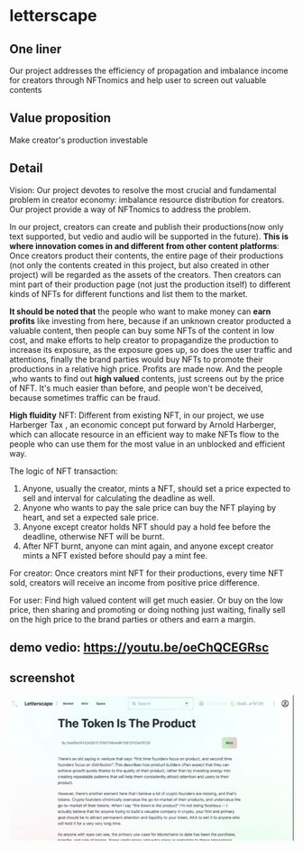 # letterscape
## One liner

  Our project addresses the efficiency of propagation and imbalance income for creators through NFTnomics and help user to screen out valuable contents

## Value proposition

  Make creator's production investable

## Detail

  Vision: Our project devotes to resolve the most crucial and fundamental problem in creator economy: imbalance resource distribution for creators. Our project provide a way of NFTnomics to address the problem.

  In our project, creators can create and publish their productions(now only text supported, but vedio and audio will be supported in the future). **This is where innovation comes in and different from other content platforms**: Once creators product their contents, the entire page of their productions (not only the contents created in this project, but also created in other project) will be regarded as the assets of the creators. Then creators can mint part of their production page (not just the production itself) to different kinds of NFTs for different functions and list them to the market. 

  **It should be noted that** the people who want to make money can **earn profits** like investing from here, because if an unknown creator producted a valuable content, then people can buy some NFTs of the content in low cost, and make efforts to help creator to propagandize the production to increase its exposure, as the exposure goes up, so does the user traffic and attentions, finally the brand parties would buy NFTs to promote their productions in a relative high price. Profits are made now. And the people ,who wants to find out **high valued** contents, just screens out by the price of NFT. It's much easier than before, and people won't be deceived, because sometimes traffic can be fraud.

  **High fluidity** NFT: Different from existing NFT, in our project, we use Harberger Tax , an economic concept put forward by Arnold Harberger, which can allocate resource in an efficient way to make NFTs flow to the people who can use them for the most value in an unblocked and efficient way.

  The logic of  NFT transaction: 

  1. Anyone, usually the creator, mints a NFT, should set a price expected to sell and interval for calculating the deadline as well.
  2. Anyone who wants to pay the sale price can buy the NFT playing by heart, and set a expected sale price.
  3. Anyone except creator holds NFT should pay a hold fee before the deadline, otherwise NFT will be burnt.
  4. After NFT burnt, anyone can mint again, and anyone except creator mints a NFT existed before should pay a mint fee.

  For creator: Once creators mint NFT for their productions, every time NFT sold, creators will receive an income from positive price difference.

  For user: Find high valued content will get much easier. Or buy on the low price, then sharing and promoting or doing nothing just waiting, finally sell on the high price to the brand parties or others and earn a margin.

## demo vedio: https://youtu.be/oeChQCEGRsc

## screenshot
![content_page](./assets/content_page.png)
